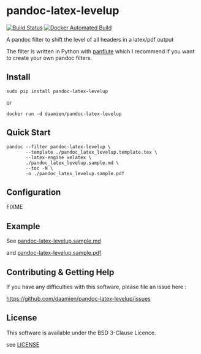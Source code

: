 pandoc-latex-levelup
===============================================================================

[![Build
Status](https://travis-ci.org/daamien/pandoc-latex-levelup.svg?branch=master)](https://travis-ci.org/daamien/pandoc-latex-levelup)
[![Docker Automated
Build](https://img.shields.io/docker/automated/daamien/pandoc-latex-levelup.svg)](https://hub.docker.com/r/daamien/pandoc-latex-levelup/)

A pandoc filter to shift the level of all headers in a latex/pdf output 

The filter is written in Python with
[panflute](http://scorreia.com/software/panflute/) 
which I recommend if you want to create your own pandoc filters.
 

Install
-------------------------------------------------------------------------------

```
sudo pip install pandoc-latex-levelup
```

or 

```
docker run -d daamien/pandoc-latex-levelup
```

Quick Start
-------------------------------------------------------------------------------


```
pandoc --filter pandoc-latex-levelup \
       --template ./pandoc_latex_levelup.template.tex \
       --latex-engine xelatex \
       ./pandoc_latex_levelup.sample.md \ 
       --toc -N \
       -o ./pandoc_latex_levelup.sample.pdf
```



Configuration
-------------------------------------------------------------------------------


FIXME

Example
-------------------------------------------------------------------------------

See [pandoc-latex-levelup.sample.md](pandoc-latex-levelup.sample.md)

and [pandoc-latex-levelup.sample.pdf](pandoc-latex-levelup.sample.pdf)

Contributing & Getting Help
-------------------------------------------------------------------------------

If you have any difficulties with this software, please file an issue here :

https://github.com/daamien/pandoc-latex-levelup/issues

License
-------------------------------------------------------------------------------

This software is available under the BSD 3-Clause Licence.

see [LICENSE](LICENSE)
